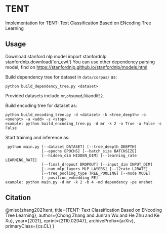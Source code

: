 # TENT
Implementation for TENT: Text Classification Based on ENcoding Tree Learning
## Usage
Download stanford nlp model
    import stanfordnlp
    stanfordnlp.download('en_ewt')
You can use other dependency parsing model, find on https://stanfordnlp.github.io/stanfordnlp/models.html

Build dependency tree for dataset in `data/corpus/` as:

    python build_dependency_tree.py <dataset>
    
Provided datasets include `mr`,`ohsumed`,`R8`and`R52`. 

Build encoding tree for dataset as:
    
    python build_encoding_tree.py -d <dataset> -k <tree_deepth> -o <onehot> -a <add> -s <stop>
    example: python build_encoding_tree.py -d mr -k 2 -o True -a False -s False

Start training and inference as:
    
     python main.py [--dataset DATASET] [--tree_deepth DEEPTH]
                    [--epochs EPOCHS] [--batch_size BATCHSIZE]
                    [--hidden_dim HIDDEN_DIM] [--learning_rate LEARNING_RATE]
                    [--final_dropout DROPOUT] [--input_dim INPUT_DIM]
                    [--num_mlp_layers MLP_LAYERS] [--l2rate L2RATE]
                    [--tree_pooling_type TREE_POOLING] [--mode MODE]
                    [--position_embedding PE] 
    example: python main.py -d mr -k 2 -b 4 -md dependency -pe onehot

## Citation

@misc{zhang2021tent,
      title={TENT: Text Classification Based on ENcoding Tree Learning}, 
      author={Chong Zhang and Junran Wu and He Zhu and Ke Xu},
      year={2021},
      eprint={2110.02047},
      archivePrefix={arXiv},
      primaryClass={cs.CL}
}

